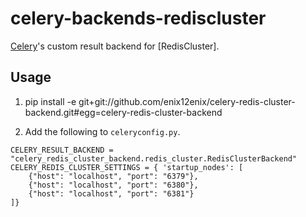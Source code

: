 # celery-backends-rediscluster

[Celery](http://www.celeryproject.org/)'s custom result backend for [RedisCluster].

## Usage

1. pip install -e git+git://github.com/enix12enix/celery-redis-cluster-backend.git#egg=celery-redis-cluster-backend

2. Add the following to `celeryconfig.py`.

```
CELERY_RESULT_BACKEND = "celery_redis_cluster_backend.redis_cluster.RedisClusterBackend"
CELERY_REDIS_CLUSTER_SETTINGS = { 'startup_nodes': [
    {"host": "localhost", "port": "6379"},
    {"host": "localhost", "port": "6380"},
    {"host": "localhost", "port": "6381"}
]}
```
